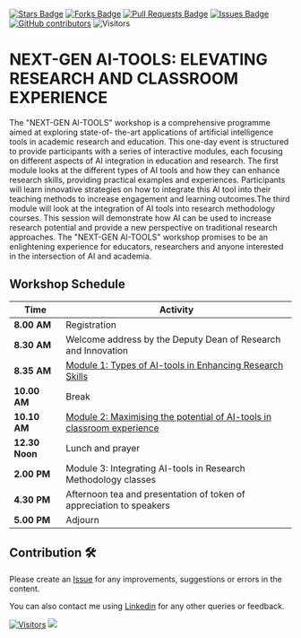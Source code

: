 <a href="https://github.com/drshahizan/ai-tools/stargazers"><img src="https://img.shields.io/github/stars/drshahizan/ai-tools" alt="Stars Badge"/></a>
<a href="https://github.com/drshahizan/ai-tools/network/members"><img src="https://img.shields.io/github/forks/drshahizan/ai-tools" alt="Forks Badge"/></a>
<a href="https://github.com/drshahizan/ai-tools"><img src="https://img.shields.io/github/issues-pr/drshahizan/ai-tools" alt="Pull Requests Badge"/></a>
<a href="https://github.com/drshahizan/ai-tools/issues"><img src="https://img.shields.io/github/issues/drshahizan/ai-tools" alt="Issues Badge"/></a>
<a href="https://github.com/drshahizan/ai-tools/graphs/contributors"><img alt="GitHub contributors" src="https://img.shields.io/github/contributors/drshahizan/ai-tools?color=2b9348"></a>
![Visitors](https://api.visitorbadge.io/api/visitors?path=https%3A%2F%2Fgithub.com%2Fdrshahizan%2Fai-tools&labelColor=%23d9e3f0&countColor=%23697689&style=flat)

# NEXT-GEN AI-TOOLS: ELEVATING RESEARCH AND CLASSROOM EXPERIENCE

The "NEXT-GEN AI-TOOLS" workshop is a comprehensive programme aimed at exploring state-of- the-art applications of artificial intelligence tools in academic research and education. This one-day event is structured to provide participants with a series of interactive modules, each focusing on different aspects of AI integration in education and research. The first module looks at the different types of AI tools and how they can enhance research skills, providing practical examples and experiences. Participants will learn innovative strategies on how to integrate this AI tool into their teaching methods to increase engagement and learning outcomes.The third module will look at the integration of AI tools into research methodology courses. This session will demonstrate how AI can be used to increase research potential and provide a new perspective on traditional research approaches. The "NEXT-GEN AI-TOOLS" workshop promises to be an enlightening experience for educators, researchers and anyone interested in the intersection of AI and academia.

## Workshop Schedule

| Time         | Activity                                                      |
|--------------|---------------------------------------------------------------|
| **8.00 AM**  | Registration        |
| **8.30 AM**  | Welcome address by the Deputy Dean of Research and Innovation  |
| **8.35 AM**  | [Module 1: Types of AI-tools in Enhancing Research Skills](mod1.md)      |
| **10.00 AM** | Break                                                         |
| **10.10 AM** | [Module 2: Maximising the potential of AI-tools in classroom experience](mod2.md) |
| **12.30 Noon** | Lunch and prayer                                           |
| **2.00 PM** | Module 3: Integrating AI-tools in Research Methodology classes |
| **4.30 PM** | Afternoon tea and presentation of token of appreciation to speakers |
| **5.00 PM** | Adjourn                                                       |

## Contribution 🛠️
Please create an [Issue](https://github.com/drshahizan/ai-tools/issues) for any improvements, suggestions or errors in the content.

You can also contact me using [Linkedin](https://www.linkedin.com/in/drshahizan/) for any other queries or feedback.

[![Visitors](https://api.visitorbadge.io/api/visitors?path=https%3A%2F%2Fgithub.com%2Fdrshahizan&labelColor=%23697689&countColor=%23555555&style=plastic)](https://visitorbadge.io/status?path=https%3A%2F%2Fgithub.com%2Fdrshahizan)
![](https://hit.yhype.me/github/profile?user_id=81284918)

